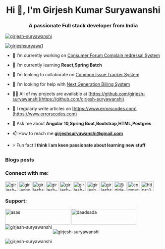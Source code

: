 <h1 align="center">Hi 👋, I'm Girjesh Kumar Suryawanshi</h1>
<h3 align="center">A passionate Full stack developer from India</h3>

<p align="left"> <a href="https://github.com/ryo-ma/github-profile-trophy"><img src="https://github-profile-trophy.vercel.app/?username=girjesh-suryawanshi" alt="girjesh-suryawanshi" /></a> </p>

<p align="left"> <a href="https://twitter.com/girjeshsuryawa1" target="blank"><img src="https://img.shields.io/twitter/follow/girjeshsuryawa1?logo=twitter&style=for-the-badge" alt="girjeshsuryawa1" /></a> </p>

- 🔭 I’m currently working on [Consumer Forum Complain redressal System](https://github.com/girjesh-suryawanshi/cforum)

- 🌱 I’m currently learning **React,Spring Batch**

- 👯 I’m looking to collaborate on [Common Issue Tracker System](https://github.com/girjesh-suryawanshi/CIT)

- 🤝 I’m looking for help with [Next Generation Billing System](https://github.com/GirjeshKumarSuryawanshi/ngb-api)

- 👨‍💻 All of my projects are available at [https://github.com/girjesh-suryawanshi](https://github.com/girjesh-suryawanshi)

- 📝 I regularly write articles on [https://www.errorscodes.com](https://www.errorscodes.com)

- 💬 Ask me about **Angular 10,Spring Boot,Bootstrap,HTML,Postgres**

- 📫 How to reach me **girjeshsuryawanshi@gmail.com**

- ⚡ Fun fact **I think I am keen passionate about learning new stuff**

### Blogs posts
<!-- BLOG-POST-LIST:START -->
<!-- BLOG-POST-LIST:END -->

<h3 align="left">Connect with me:</h3>
<p align="left">
<a href="https://codepen.io/girjesh-suryawanshi" target="blank"><img align="center" src="https://raw.githubusercontent.com/rahuldkjain/github-profile-readme-generator/master/src/images/icons/Social/codepen.svg" alt="girjesh-suryawanshi" height="30" width="40" /></a>
<a href="https://dev.to/girjeshsuryawanshi" target="blank"><img align="center" src="https://raw.githubusercontent.com/rahuldkjain/github-profile-readme-generator/master/src/images/icons/Social/devto.svg" alt="girjeshsuryawanshi" height="30" width="40" /></a>
<a href="https://twitter.com/girjesh1386" target="blank"><img align="center" src="https://raw.githubusercontent.com/rahuldkjain/github-profile-readme-generator/master/src/images/icons/Social/twitter.svg" alt="girjeshsuryawa1" height="30" width="40" /></a>
<a href="https://linkedin.com/in/girjesh-suryawanshi-397a8a33" target="blank"><img align="center" src="https://raw.githubusercontent.com/rahuldkjain/github-profile-readme-generator/master/src/images/icons/Social/linked-in-alt.svg" alt="girjesh-suryawanshi-397a8a33" height="30" width="40" /></a>
<a href="https://stackoverflow.com/users/girjesh-kumar-suryawanshi" target="blank"><img align="center" src="https://raw.githubusercontent.com/rahuldkjain/github-profile-readme-generator/master/src/images/icons/Social/stack-overflow.svg" alt="girjesh-kumar-suryawanshi" height="30" width="40" /></a>
<a href="https://codesandbox.com/girjesh-suryawanshi" target="blank"><img align="center" src="https://raw.githubusercontent.com/rahuldkjain/github-profile-readme-generator/master/src/images/icons/Social/codesandbox.svg" alt="girjesh-suryawanshi" height="30" width="40" /></a>
<a href="https://fb.com/girjesh.suryawanshi" target="blank"><img align="center" src="https://raw.githubusercontent.com/rahuldkjain/github-profile-readme-generator/master/src/images/icons/Social/facebook.svg" alt="girjesh.suryawanshi" height="30" width="40" /></a>
<a href="https://instagram.com/girjeshsuryawanshi/" target="blank"><img align="center" src="https://raw.githubusercontent.com/rahuldkjain/github-profile-readme-generator/master/src/images/icons/Social/instagram.svg" alt="girjeshsuryawanshi/" height="30" width="40" /></a>
<a href="https://medium.com/@girjeshsuryawanshi" target="blank"><img align="center" src="https://raw.githubusercontent.com/rahuldkjain/github-profile-readme-generator/master/src/images/icons/Social/medium.svg" alt="@girjeshsuryawanshi" height="30" width="40" /></a>
<a href="https://www.youtube.com/c/computershala" target="blank"><img align="center" src="https://raw.githubusercontent.com/rahuldkjain/github-profile-readme-generator/master/src/images/icons/Social/youtube.svg" alt="computershala" height="30" width="40" /></a>
<a href="/https://dashboard.rss.com/" target="blank"><img align="center" src="https://raw.githubusercontent.com/rahuldkjain/github-profile-readme-generator/master/src/images/icons/Social/rss.svg" alt="https://dashboard.rss.com/" height="30" width="40" /></a>
</p>


<h3 align="left">Support:</h3>
<p><a href="https://www.buymeacoffee.com/asas"> <img align="left" src="https://cdn.buymeacoffee.com/buttons/v2/default-yellow.png" height="50" width="210" alt="asas" /></a><a href="https://ko-fi.com/daadsada"> <img align="left" src="https://cdn.ko-fi.com/cdn/kofi3.png?v=3" height="50" width="210" alt="daadsada" /></a></p><br><br>


<p><img align="left" src="https://github-readme-stats.vercel.app/api/top-langs?username=girjesh-suryawanshi&show_icons=true&locale=en&layout=compact" alt="girjesh-suryawanshi" /></p>

<p>&nbsp;<img align="center" src="https://github-readme-stats.vercel.app/api?username=girjesh-suryawanshi&show_icons=true&locale=en" alt="girjesh-suryawanshi" /></p>

<p><img align="center" src="https://github-readme-streak-stats.herokuapp.com/?user=girjesh-suryawanshi&" alt="girjesh-suryawanshi" /></p>

